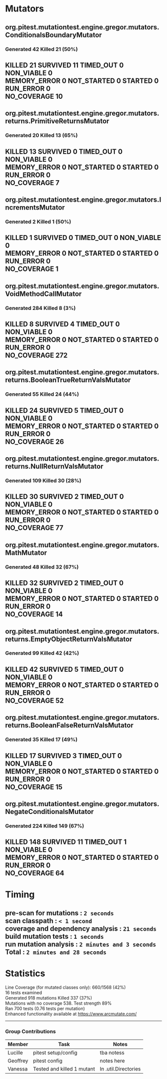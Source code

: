 # Mutators

## org.pitest.mutationtest.engine.gregor.mutators.ConditionalsBoundaryMutator
### Generated 42 Killed 21 (50%)  
KILLED 21 SURVIVED 11 TIMED_OUT 0 NON_VIABLE 0  
MEMORY_ERROR 0 NOT_STARTED 0 STARTED 0 RUN_ERROR 0  
NO_COVERAGE 10  
---
## org.pitest.mutationtest.engine.gregor.mutators.returns.PrimitiveReturnsMutator
### Generated 20 Killed 13 (65%)  
KILLED 13 SURVIVED 0 TIMED_OUT 0 NON_VIABLE 0  
MEMORY_ERROR 0 NOT_STARTED 0 STARTED 0 RUN_ERROR 0  
NO_COVERAGE 7  
---
## org.pitest.mutationtest.engine.gregor.mutators.IncrementsMutator
### Generated 2 Killed 1 (50%)
KILLED 1 SURVIVED 0 TIMED_OUT 0 NON_VIABLE 0  
MEMORY_ERROR 0 NOT_STARTED 0 STARTED 0 RUN_ERROR 0  
NO_COVERAGE 1  
---
## org.pitest.mutationtest.engine.gregor.mutators.VoidMethodCallMutator
### Generated 284 Killed 8 (3%)
KILLED 8 SURVIVED 4 TIMED_OUT 0 NON_VIABLE 0  
MEMORY_ERROR 0 NOT_STARTED 0 STARTED 0 RUN_ERROR 0  
NO_COVERAGE 272  
---
## org.pitest.mutationtest.engine.gregor.mutators.returns.BooleanTrueReturnValsMutator
### Generated 55 Killed 24 (44%)
KILLED 24 SURVIVED 5 TIMED_OUT 0 NON_VIABLE 0  
MEMORY_ERROR 0 NOT_STARTED 0 STARTED 0 RUN_ERROR 0  
NO_COVERAGE 26  
---
## org.pitest.mutationtest.engine.gregor.mutators.returns.NullReturnValsMutator
### Generated 109 Killed 30 (28%)
KILLED 30 SURVIVED 2 TIMED_OUT 0 NON_VIABLE 0  
MEMORY_ERROR 0 NOT_STARTED 0 STARTED 0 RUN_ERROR 0  
NO_COVERAGE 77  
---
## org.pitest.mutationtest.engine.gregor.mutators.MathMutator
### Generated 48 Killed 32 (67%)
KILLED 32 SURVIVED 2 TIMED_OUT 0 NON_VIABLE 0  
MEMORY_ERROR 0 NOT_STARTED 0 STARTED 0 RUN_ERROR 0  
NO_COVERAGE 14  
---
## org.pitest.mutationtest.engine.gregor.mutators.returns.EmptyObjectReturnValsMutator
### Generated 99 Killed 42 (42%)
KILLED 42 SURVIVED 5 TIMED_OUT 0 NON_VIABLE 0  
MEMORY_ERROR 0 NOT_STARTED 0 STARTED 0 RUN_ERROR 0  
NO_COVERAGE 52  
---
## org.pitest.mutationtest.engine.gregor.mutators.returns.BooleanFalseReturnValsMutator
### Generated 35 Killed 17 (49%)
KILLED 17 SURVIVED 3 TIMED_OUT 0 NON_VIABLE 0  
MEMORY_ERROR 0 NOT_STARTED 0 STARTED 0 RUN_ERROR 0  
NO_COVERAGE 15  
---
## org.pitest.mutationtest.engine.gregor.mutators.NegateConditionalsMutator
### Generated 224 Killed 149 (67%)
KILLED 148 SURVIVED 11 TIMED_OUT 1 NON_VIABLE 0  
MEMORY_ERROR 0 NOT_STARTED 0 STARTED 0 RUN_ERROR 0  
NO_COVERAGE 64  
---
# Timing
pre-scan for mutations : `2 seconds`  
scan classpath : `< 1 second`  
coverage and dependency analysis : `21 seconds`  
build mutation tests : `1 seconds`  
run mutation analysis : `2 minutes and 3 seconds`  
Total : `2 minutes and 28 seconds`
---
# Statistics
Line Coverage (for mutated classes only): 660/1568 (42%)  
16 tests examined  
Generated 918 mutations Killed 337 (37%)  
Mutations with no coverage 538. Test strength 89%  
Ran 700 tests (0.76 tests per mutation)  
Enhanced functionality available at https://www.arcmutate.com/  

____________________

### Group Contributions

| Member | Task | Notes           |
| -------- | ------- |-----------------|
| Lucille | pitest setup/config | tba notess         |
| Geoffrey | pitest config | notes here             |
| Vanessa | Tested and killed 1 mutant | In .util.Directories |
